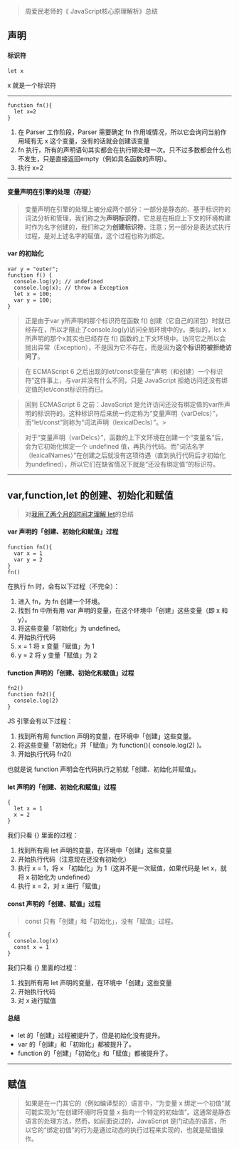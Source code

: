 > 周爱民老师的《 JavaScript核心原理解析》总结


## 声明
#### 标识符
```
let x
```
x 就是一个标识符

---
```
function fn(){
  let x=2
}
```
1. 在 Parser 工作阶段，Parser 需要确定 fn 作用域情况，所以它会询问当前作用域有无 x 这个变量，没有的话就会创建该变量
2. fn 执行，所有的声明语句其实都会在执行期处理一次。只不过多数都会什么也不发生，只是直接返回empty（例如具名函数的声明）。
3. 执行 x=2 
---
#### 变量声明在引擎的处理（存疑）
> 变量声明在引擎的处理上被分成两个部分：一部分是静态的、基于标识符的词法分析和管理，我们称之为<strong>声明标识符</strong>，它总是在相应上下文的环境构建时作为名字创建的，我们称之为<strong>创建标识符</strong>，注意；另一部分是表达式执行过程，是对上述名字的赋值，这个过程也称为绑定。


#### var 的初始化
```
var y = "outer";
function f() {
  console.log(y); // undefined
  console.log(x); // throw a Exception
  let x = 100;
  var y = 100;
}
```
> 正是由于var y所声明的那个标识符在函数 f() 创建（它自己的闭包）时就已经存在，所以才阻止了console.log(y)访问全局环境中的y。类似的，let x所声明的那个x其实也已经存在 f() 函数的上下文环境中。访问它之所以会抛出异常（Exception），不是因为它不存在，而是因为<strong>这个标识符被拒绝访问了</strong>。

> 在 ECMAScript 6 之后出现的let/const变量在“声明（和创建）一个标识符”这件事上，与var并没有什么不同，只是 JavaScript 拒绝访问还没有绑定值的let/const标识符而已。

> 回到 ECMAScript 6 之前：JavaScript 是允许访问还没有绑定值的var所声明的标识符的。这种标识符后来统一约定称为“变量声明（varDelcs）”，而“let/const”则称为“词法声明（lexicalDecls）”。>

> 对于“变量声明（varDelcs）”，函数的上下文环境在创建一个“变量名”后，会为它初始化绑定一个 undefined 值，再执行代码。而”词法名字（lexicalNames）”在创建之后就没有这项待遇（直到执行代码后才初始化为undefined），所以它们在缺省情况下就是“还没有绑定值”的标识符。
---

## var,function,let 的创建、初始化和赋值 
> 对[我用了两个月的时间才理解 let](https://fangyinghang.com/let-in-js/)的总结
#### var 声明的「创建、初始化和赋值」过程
```
function fn(){
  var x = 1
  var y = 2
}
fn()
```
在执行 fn 时，会有以下过程（不完全）：
1. 进入 fn，为 fn 创建一个环境。
2. 找到 fn 中所有用 var 声明的变量，在这个环境中「创建」这些变量（即 x 和 y）。
3. 将这些变量「初始化」为 undefined。
4. 开始执行代码
5. x = 1 将 x 变量「赋值」为 1
6. y = 2 将 y 变量「赋值」为 2
#### function 声明的「创建、初始化和赋值」过程
```
fn2()
function fn2(){
  console.log(2)
}
```
JS 引擎会有以下过程：

 1. 找到所有用 function 声明的变量，在环境中「创建」这些变量。
 2. 将这些变量「初始化」并「赋值」为 function(){ console.log(2) }。
 3. 开始执行代码 fn2()
  
也就是说 function 声明会在代码执行之前就「创建、初始化并赋值」。
#### let 声明的「创建、初始化和赋值」过程
```
{
  let x = 1
  x = 2
}
```
我们只看 {} 里面的过程：

1. 找到所有用 let 声明的变量，在环境中「创建」这些变量
2. 开始执行代码（注意现在还没有初始化）
3. 执行 x = 1，将 x 「初始化」为 1（这并不是一次赋值，如果代码是 let x，就将 x 初始化为 undefined）
4. 执行 x = 2，对 x 进行「赋值」




#### const 声明的「创建、赋值」过程
>  const 只有「创建」和「初始化」，没有「赋值」过程。
```
{
  console.log(x)
  const x = 1
}
```
我们只看 {} 里面的过程：

1. 找到所有用 let 声明的变量，在环境中「创建」这些变量
2. 开始执行代码
3. 对 x 进行赋值


#### 总结
* let 的「创建」过程被提升了，但是初始化没有提升。
* var 的「创建」和「初始化」都被提升了。
* function 的「创建」「初始化」和「赋值」都被提升了。

---
## 赋值
> 如果是在一门其它的（例如编译型的）语言中，“为变量 x 绑定一个初值”就可能实现为“在创建环境时将变量 x 指向一个特定的初始值”。这通常是静态语言的处理方法，然而，如前面说过的，JavaScript 是门动态的语言，所以它的“绑定初值”的行为是通过动态的执行过程来实现的，也就是赋值操作。


